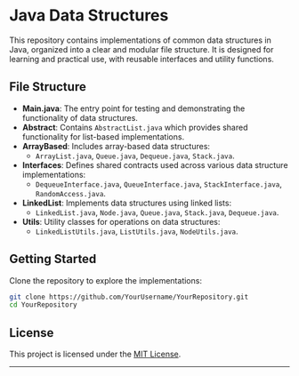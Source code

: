# Java Data Structures

This repository contains implementations of common data structures in Java, organized into a clear and modular file structure. It is designed for learning and practical use, with reusable interfaces and utility functions.

## File Structure

- **Main.java**: The entry point for testing and demonstrating the functionality of data structures.
- **Abstract**: Contains `AbstractList.java` which provides shared functionality for list-based implementations.
- **ArrayBased**: Includes array-based data structures:
  - `ArrayList.java`, `Queue.java`, `Dequeue.java`, `Stack.java`.
- **Interfaces**: Defines shared contracts used across various data structure implementations:
  - `DequeueInterface.java`, `QueueInterface.java`, `StackInterface.java`, `RandomAccess.java`.
- **LinkedList**: Implements data structures using linked lists:
  - `LinkedList.java`, `Node.java`, `Queue.java`, `Stack.java`, `Dequeue.java`.
- **Utils**: Utility classes for operations on data structures:
  - `LinkedListUtils.java`, `ListUtils.java`, `NodeUtils.java`.

## Getting Started

Clone the repository to explore the implementations:

```bash
git clone https://github.com/YourUsername/YourRepository.git
cd YourRepository
```


## License

This project is licensed under the [MIT License](LICENSE).

---
